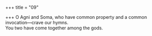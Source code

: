 +++
title = "09"

+++
O Agni and Soma, who have common property and a common  invocation—crave our hymns.  
You two have come together among the gods.  